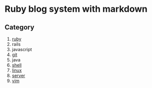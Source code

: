 # Ruby blog system with markdown

## Category
1. [ruby](https://github.com/FlowerWrong/mblog/tree/master/categories/ruby)
2. rails
3. javascript
4. [git](https://github.com/FlowerWrong/mblog/tree/master/categories/git)
5. java
6. [shell](https://github.com/FlowerWrong/mblog/tree/master/categories/shell)
7. [linux](https://github.com/FlowerWrong/mblog/blob/master/categories/linux)
8. [server](https://github.com/FlowerWrong/mblog/tree/master/categories/server)
9. [vim](https://github.com/FlowerWrong/mblog/tree/master/categories/vim)
